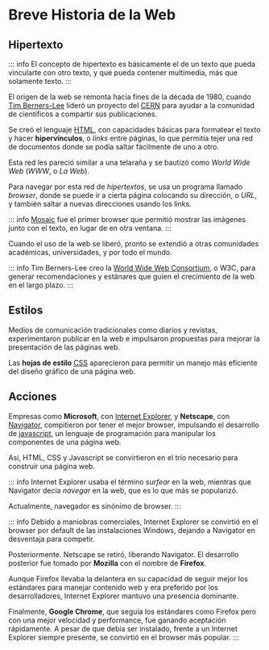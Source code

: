 # Breve Historia de la Web

## Hipertexto

::: info
El concepto de hipertexto es básicamente el de un texto que pueda vincularte con otro texto, y que pueda contener multimedia, más que solamente texto.
:::

El origen de la web se remonta hacia fines de la década de 1980, cuando [Tim Berners-Lee](https://es.wikipedia.org/wiki/Tim_Berners-Lee) lideró un proyecto del [CERN](https://es.wikipedia.org/wiki/Organizaci%C3%B3n_Europea_para_la_Investigaci%C3%B3n_Nuclear) para ayudar a la comunidad de científicos a compartir sus publicaciones.

Se creó el lenguaje [HTML](https://www.w3schools.com/html/), con capacidades básicas para formatear el texto y hacer **hipervínculos**, o _links_ entre páginas, lo que permitía tejer una red de documentos donde se podía saltar fácilmente de uno a otro.

Esta red les pareció similar a una telaraña y se bautizó como _World Wide Web_ (_WWW_, o _La Web_).

Para navegar por esta red de _hipertextos_, se usa un programa llamado _browser_, donde se puede ir a cierta página colocando su dirección, o _URL_, y también saltar a nuevas direcciones usando los links.

::: info
[Mosaic](https://es.wikipedia.org/wiki/Mosaic) fue el primer browser que permitió mostrar las imágenes junto con el texto, en lugar de en otra ventana.
:::

Cuando el uso de la web se liberó, pronto se extendió a otras comunidades académicas, universidades, y por todo el mundo.

::: info
Tim Berners-Lee creo la [World Wide Web Consortium](https://es.wikipedia.org/wiki/World_Wide_Web_Consortium), o W3C, para generar recomendaciones y estánares que guíen el crecimiento de la web en el largo plazo.
:::


## Estilos

Medios de comunicación tradicionales como diarios y revistas, experimentaron publicar en la web e impulsaron propuestas para mejorar la presentación de las páginas web.

Las **hojas de estilo** [CSS](https://www.w3schools.com/css/) aparecieron para permitir un manejo más eficiente del diseño gráfico de una página web.


## Acciones

Empresas como **Microsoft**, con [Internet Explorer](https://es.wikipedia.org/wiki/Internet_Explorer), y **Netscape**, con [Navigator](https://es.wikipedia.org/wiki/Netscape_Navigator), compitieron por tener el mejor browser, impulsando el desarrollo de [javascript](https://www.javascript.com/), un lenguaje de programación para manipular los componentes de una página web.

Así, HTML, CSS y Javascript se convirtieron en el trío necesario para construir una página web.

::: info
Internet Explorer usaba el término _surfear_ en la web, mientras que Navigator decía _navegar_ en la web, que es lo que más se popularizó.

Actualmente, navegador es sinónimo de browser.
:::

::: info
Debido a maniobras comerciales, Internet Explorer se convirtió en el browser por default de las instalaciones Windows, dejando a Navigator en desventaja para competir.

Posteriormente. Netscape se retiró, liberando Navigator. El desarrollo posterior fue tomado por **Mozilla** con el nombre de **Firefox**.

Aunque Firefox llevaba la delantera en su capacidad de seguir mejor los estándares para manejar contenido web y era preferido por los desarrolladores, Internet Explorer mantuvo una presencia dominante.

Finalmente, **Google Chrome**, que seguía los estándares como Firefox pero con una mejor velocidad y performance, fue ganando aceptación rápidamente. A pesar de que debía ser instalado, frente a un Internet Explorer siempre presente, se convirtió en el browser más popular.
:::
